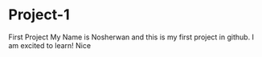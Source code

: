 # Project-1
First Project
My Name is Nosherwan and this is my first project in github.
I am excited to learn!
Nice

